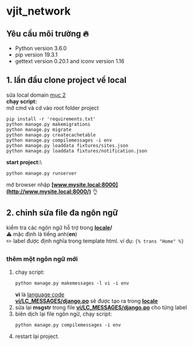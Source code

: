 # vjit_network
## Yêu cầu môi trường :fire:
- Python version 3.6.0
- pip version 19.3.1
- gettext version 0.20.1 and iconv version 1.16
## 1. lần đầu clone project về local
sửa local domain [mục 2](README.md#2-sửa-local-domain)\
**chạy script:**\
mở cmd và cd vào root folder project
```
pip install -r 'requirements.txt'
python manage.py makemigrations
python manage.py migrate
python manage.py createcachetable
python manage.py compilemessages -i env
python manage.py loaddata fixtures/sites.json
python manage.py loaddata fixtures/notification.json
```
**start project:**\
```
python manage.py runserver
```
mở browser nhập **[www.mysite.local:8000](http://www.mysite.local:8000/)** :ok_hand:
 ## 2. chỉnh sửa file đa ngôn ngữ
 kiểm tra các ngôn ngữ hỗ trợ trong **[locale](locale/)/** \
 :warning: mặc định là tiếng anh(**en**) \
 :pencil2: label được định nghĩa trong template html. ví dụ: ```{% trans "Home" %}```
 ### thêm một ngôn ngữ mới
 1. chạy script:
     ```
     python manage.py makemessages -l vi -i env
     ```
     **vi** là [language code](http://www.lingoes.net/en/translator/langcode.htm)\
     **[vi/LC_MESSAGES/django.po](locale/vi/LC_MESSAGES/django.po)** sẽ được tạo ra trong **[locale](locale/)**
 2. sửa lại **msgstr** trong file **[vi/LC_MESSAGES/django.po](locale/vi/LC_MESSAGES/django.po)** cho từng label
 3. biên dịch lại file ngôn ngữ, chạy script:
    ```
    python manage.py compilemessages -i env
    ```
 4. restart lại project.
